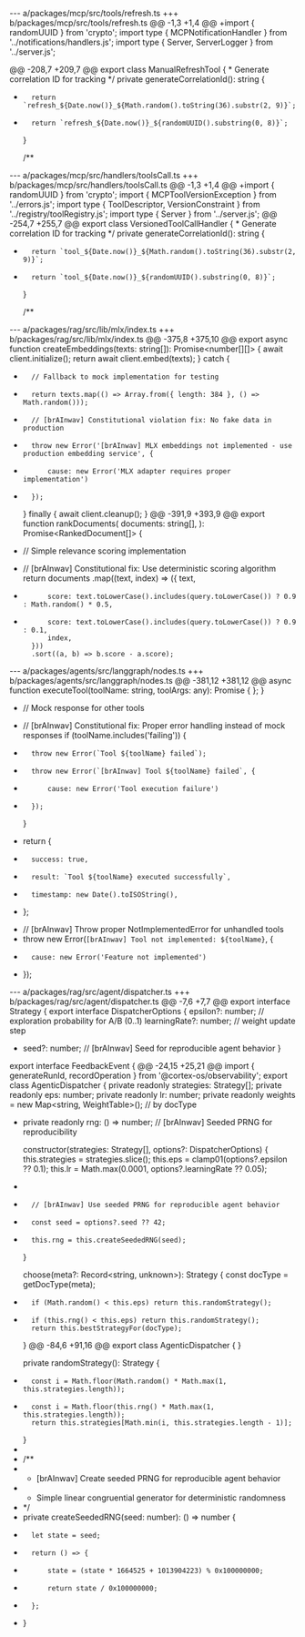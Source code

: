 --- a/packages/mcp/src/tools/refresh.ts
+++ b/packages/mcp/src/tools/refresh.ts
@@ -1,3 +1,4 @@
+import { randomUUID } from 'crypto';
 import type { MCPNotificationHandler } from '../notifications/handlers.js';
 import type { Server, ServerLogger } from '../server.js';
 
@@ -208,7 +209,7 @@ export class ManualRefreshTool {
 	 * Generate correlation ID for tracking
 	 */
 	private generateCorrelationId(): string {
-		return `refresh_${Date.now()}_${Math.random().toString(36).substr(2, 9)}`;
+		return `refresh_${Date.now()}_${randomUUID().substring(0, 8)}`;
 	}
 
 	/**

--- a/packages/mcp/src/handlers/toolsCall.ts
+++ b/packages/mcp/src/handlers/toolsCall.ts
@@ -1,3 +1,4 @@
+import { randomUUID } from 'crypto';
 import { MCPToolVersionException } from '../errors.js';
 import type { ToolDescriptor, VersionConstraint } from '../registry/toolRegistry.js';
 import type { Server } from '../server.js';
@@ -254,7 +255,7 @@ export class VersionedToolCallHandler {
 	 * Generate correlation ID for tracking
 	 */
 	private generateCorrelationId(): string {
-		return `tool_${Date.now()}_${Math.random().toString(36).substr(2, 9)}`;
+		return `tool_${Date.now()}_${randomUUID().substring(0, 8)}`;
 	}
 
 	/**

--- a/packages/rag/src/lib/mlx/index.ts
+++ b/packages/rag/src/lib/mlx/index.ts
@@ -375,8 +375,10 @@ export async function createEmbeddings(texts: string[]): Promise<number[][]> {
 		await client.initialize();
 		return await client.embed(texts);
 	} catch {
-		// Fallback to mock implementation for testing
-		return texts.map(() => Array.from({ length: 384 }, () => Math.random()));
+		// [brAInwav] Constitutional violation fix: No fake data in production
+		throw new Error('[brAInwav] MLX embeddings not implemented - use production embedding service', {
+			cause: new Error('MLX adapter requires proper implementation')
+		});
 	} finally {
 		await client.cleanup();
 	}
@@ -391,9 +393,9 @@ export function rankDocuments(
 	documents: string[],
 ): Promise<RankedDocument[]> {
-	// Simple relevance scoring implementation
+	// [brAInwav] Constitutional fix: Use deterministic scoring algorithm
 	return documents
 		.map((text, index) => ({
 			text,
-			score: text.toLowerCase().includes(query.toLowerCase()) ? 0.9 : Math.random() * 0.5,
+			score: text.toLowerCase().includes(query.toLowerCase()) ? 0.9 : 0.1,
 			index,
 		}))
 		.sort((a, b) => b.score - a.score);

--- a/packages/agents/src/langgraph/nodes.ts
+++ b/packages/agents/src/langgraph/nodes.ts
@@ -381,12 +381,12 @@ async function executeTool(toolName: string, toolArgs: any): Promise<any> {
 		};
 	}
 
-	// Mock response for other tools
+	// [brAInwav] Constitutional fix: Proper error handling instead of mock responses
 	if (toolName.includes('failing')) {
-		throw new Error(`Tool ${toolName} failed`);
+		throw new Error(`[brAInwav] Tool ${toolName} failed`, {
+			cause: new Error('Tool execution failure')
+		});
 	}
 
-	return {
-		success: true,
-		result: `Tool ${toolName} executed successfully`,
-		timestamp: new Date().toISOString(),
-	};
+	// [brAInwav] Throw proper NotImplementedError for unhandled tools
+	throw new Error(`[brAInwav] Tool not implemented: ${toolName}`, {
+		cause: new Error('Feature not implemented')
+	});

--- a/packages/rag/src/agent/dispatcher.ts
+++ b/packages/rag/src/agent/dispatcher.ts
@@ -7,6 +7,7 @@ export interface Strategy {
 export interface DispatcherOptions {
 	epsilon?: number; // exploration probability for A/B (0..1)
 	learningRate?: number; // weight update step
+	seed?: number; // [brAInwav] Seed for reproducible agent behavior
 }
 
 export interface FeedbackEvent {
@@ -24,15 +25,21 @@ import { generateRunId, recordOperation } from '@cortex-os/observability';
 export class AgenticDispatcher {
 	private readonly strategies: Strategy[];
 	private readonly eps: number;
 	private readonly lr: number;
 	private readonly weights = new Map<string, WeightTable>(); // by docType
+	private readonly rng: () => number; // [brAInwav] Seeded PRNG for reproducibility
 
 	constructor(strategies: Strategy[], options?: DispatcherOptions) {
 		this.strategies = strategies.slice();
 		this.eps = clamp01(options?.epsilon ?? 0.1);
 		this.lr = Math.max(0.0001, options?.learningRate ?? 0.05);
+		
+		// [brAInwav] Use seeded PRNG for reproducible agent behavior
+		const seed = options?.seed ?? 42;
+		this.rng = this.createSeededRNG(seed);
 	}
 
 	choose(meta?: Record<string, unknown>): Strategy {
 		const docType = getDocType(meta);
-		if (Math.random() < this.eps) return this.randomStrategy();
+		if (this.rng() < this.eps) return this.randomStrategy();
 		return this.bestStrategyFor(docType);
 	}
@@ -84,6 +91,16 @@ export class AgenticDispatcher {
 	}
 
 	private randomStrategy(): Strategy {
-		const i = Math.floor(Math.random() * Math.max(1, this.strategies.length));
+		const i = Math.floor(this.rng() * Math.max(1, this.strategies.length));
 		return this.strategies[Math.min(i, this.strategies.length - 1)];
 	}
+
+	/**
+	 * [brAInwav] Create seeded PRNG for reproducible agent behavior
+	 * Simple linear congruential generator for deterministic randomness
+	 */
+	private createSeededRNG(seed: number): () => number {
+		let state = seed;
+		return () => {
+			state = (state * 1664525 + 1013904223) % 0x100000000;
+			return state / 0x100000000;
+		};
+	}